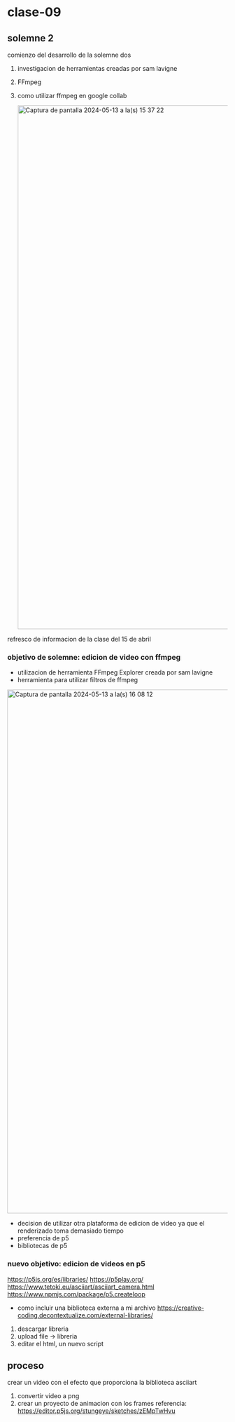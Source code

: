 # clase-09
## solemne 2

comienzo del desarrollo de la solemne dos
1. investigacion de herramientas creadas por sam lavigne
2. FFmpeg
3. como utilizar ffmpeg en google collab

   <img width="1195" alt="Captura de pantalla 2024-05-13 a la(s) 15 37 22" src="https://github.com/jacinta000/dis9034-2024-1/assets/163039247/d5513aa7-d2f4-4824-b531-2979736780ba">
refresco de informacion de la clase del 15 de abril

### objetivo de solemne: edicion de video con ffmpeg
* utilizacion de herramienta FFmpeg Explorer creada por sam lavigne
* herramienta para utilizar filtros de ffmpeg
<img width="1195" alt="Captura de pantalla 2024-05-13 a la(s) 16 08 12" src="https://github.com/jacinta000/dis9034-2024-1/assets/163039247/4ffc6875-7f57-4ac6-9abc-2e745b5a9957">

* decision de utilizar otra plataforma de edicion de video ya que el renderizado toma demasiado tiempo
* preferencia de p5
* bibliotecas de p5

### nuevo objetivo: edicion de videos en p5
https://p5js.org/es/libraries/
https://p5play.org/
https://www.tetoki.eu/asciiart/asciiart_camera.html
https://www.npmjs.com/package/p5.createloop

* como incluir una biblioteca externa a mi archivo
https://creative-coding.decontextualize.com/external-libraries/
1. descargar libreria
2. upload file -> libreria
3. editar el html, un nuevo script

## proceso
crear un video con el efecto que proporciona la biblioteca asciiart
1. convertir video a png
2. crear un proyecto de animacion con los frames
referencia: https://editor.p5js.org/stungeye/sketches/zEMpTwHvu
